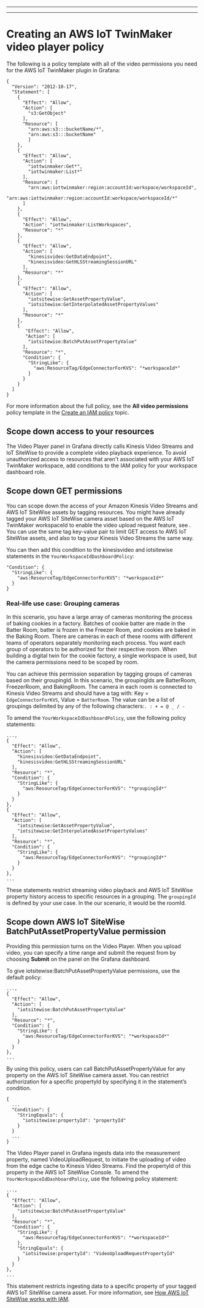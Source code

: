 --------

--------

# Creating an AWS IoT TwinMaker video player policy<a name="tm-video-policy"></a>

The following is a policy template with all of the video permissions you need for the AWS IoT TwinMaker plugin in Grafana:

```
{
  "Version": "2012-10-17",
  "Statement": [
    { 
      "Effect": "Allow",
      "Action": [
        "s3:GetObject"
      ],
      "Resource": [
        "arn:aws:s3:::bucketName/*",
        "arn:aws:s3:::bucketName"
        ]
    },
    {
      "Effect": "Allow",
      "Action": [
        "iottwinmaker:Get*",
        "iottwinmaker:List*"
      ],
      "Resource": [
        "arn:aws:iottwinmaker:region:accountId:workspace/workspaceId",
        "arn:aws:iottwinmaker:region:accountId:workspace/workspaceId/*"
      ]
    },
    {
      "Effect": "Allow",
      "Action": "iottwinmaker:ListWorkspaces",
      "Resource": "*"
    },
    {
      "Effect": "Allow",
      "Action": [
        "kinesisvideo:GetDataEndpoint",
        "kinesisvideo:GetHLSStreamingSessionURL"
      ],
      "Resource": "*"
    },
    {
      "Effect": "Allow",
      "Action": [
        "iotsitewise:GetAssetPropertyValue",
        "iotsitewise:GetInterpolatedAssetPropertyValues"
      ],
      "Resource": "*"
    },
    {
       "Effect": "Allow",
       "Action": [
        "iotsitewise:BatchPutAssetPropertyValue"
      ],
      "Resource": "*",
      "Condition": {
        "StringLike": {
          "aws:ResourceTag/EdgeConnectorForKVS": "*workspaceId*"
        } 
      }
    }
  ]
}
```

For more information about the full policy, see the **All video permissions** policy template in the [Create an IAM policy](dashboard-IAM-role.md#IAM-policy) topic\.

## Scope down access to your resources<a name="scope-down-access"></a>

The Video Player panel in Grafana directly calls Kinesis Video Streams and IoT SiteWise to provide a complete video playback experience\. To avoid unauthorized access to resources that aren't associated with your AWS IoT TwinMaker workspace, add conditions to the IAM policy for your workspace dashboard role\.

## Scope down GET permissions<a name="scope-down-GET-permissions"></a>

You can scope down the access of your Amazon Kinesis Video Streams and AWS IoT SiteWise assets by tagging resources\. You might have already tagged your AWS IoT SiteWise camera asset based on the AWS IoT TwinMaker workspaceId to enable the video upload request feature, see [](dashboard-IAM-role.md#tagging-camera-assets)\. You can use the same tag key\-value pair to limit GET access to AWS IoT SiteWise assets, and also to tag your Kinesis Video Streams the same way\.

You can then add this condition to the kinesisvideo and iotsitewise statements in the `YourWorkspaceIdDashboardPolicy`:

```
"Condition": {
  "StringLike": {
    "aws:ResourceTag/EdgeConnectorForKVS": "*workspaceId*"
  } 
}
```

### Real\-life use case: Grouping cameras<a name="use-cases"></a>

In this scenario, you have a large array of cameras monitoring the process of baking cookies in a factory\. Batches of cookie batter are made in the Batter Room, batter is frozen in the Freezer Room, and cookies are baked in the Baking Room\. There are cameras in each of these rooms with different teams of operators separately monitoring each process\. You want each group of operators to be authorized for their respective room\. When building a digital twin for the cookie factory, a single workspace is used, but the camera permissions need to be scoped by room\.

You can achieve this permission separation by tagging groups of cameras based on their groupingId\. In this scenario, the groupingIds are BatterRoom, FreezerRoom, and BakingRoom\. The camera in each room is connected to Kinesis Video Streams and should have a tag with: Key = `EdgeConnectorForKVS`, Value = `BatterRoom`\. The value can be a list of groupings delimited by any of the following characters:`. : + = @ _ / -`

To amend the `YourWorkspaceIdDashboardPolicy`, use the following policy statements:

```
...,
{
  "Effect": "Allow",
  "Action": [
    "kinesisvideo:GetDataEndpoint",
    "kinesisvideo:GetHLSStreamingSessionURL"
  ],
  "Resource": "*",
  "Condition": {
    "StringLike": {
      "aws:ResourceTag/EdgeConnectorForKVS": "*groupingId*"
    } 
  }
},
{
  "Effect": "Allow",
  "Action": [
    "iotsitewise:GetAssetPropertyValue",
    "iotsitewise:GetInterpolatedAssetPropertyValues"
  ],
  "Resource": "*",
  "Condition": {
    "StringLike": {
      "aws:ResourceTag/EdgeConnectorForKVS": "*groupingId*"
    } 
  }
},
...
```

These statements restrict streaming video playback and AWS IoT SiteWise property history access to specific resources in a grouping\. The `groupingId` is defined by your use case\. In the our scenario, it would be the roomId\.

## Scope down AWS IoT SiteWise BatchPutAssetPropertyValue permission<a name="scope-down-BatchPutAssetPropertyValue"></a>

Providing this permission turns on the Video Player\. When you upload video, you can specify a time range and submit the request from by choosing **Submit** on the panel on the Grafana dashboard\. 

To give iotsitewise:BatchPutAssetPropertyValue permissions, use the default policy: 

```
...,
{
  "Effect": "Allow",
  "Action": [
    "iotsitewise:BatchPutAssetPropertyValue"
  ],
  "Resource": "*",
  "Condition": {
    "StringLike": {
      "aws:ResourceTag/EdgeConnectorForKVS": "*workspaceId*"
    } 
  }
},
...
```

By using this policy, users can call BatchPutAssetPropertyValue for any property on the AWS IoT SiteWise camera asset\. You can restrict authorization for a specific propertyId by specifying it in the statement’s condition\.

```
{
  ...
  "Condition": {
    "StringEquals": {
      "iotsitewise:propertyId": "propertyId"
    } 
  }
  ...
}
```

The Video Player panel in Grafana ingests data into the measurement property, named VideoUploadRequest, to initiate the uploading of video from the edge cache to Kinesis Video Streams\. Find the propertyId of this property in the AWS IoT SiteWise Console\. To amend the `YourWorkspaceIdDashboardPolicy`, use the following policy statement: 

```
...,
{
  "Effect": "Allow",
  "Action": [
    "iotsitewise:BatchPutAssetPropertyValue"
  ],
  "Resource": "*",
  "Condition": {
    "StringLike": {
      "aws:ResourceTag/EdgeConnectorForKVS": "*workspaceId*"
    },
    "StringEquals": {
      "iotsitewise:propertyId": "VideoUploadRequestPropertyId"
    }
  }
},
...
```

This statement restricts ingesting data to a specific property of your tagged AWS IoT SiteWise camera asset\. For more information, see [How AWS IoT SiteWise works with IAM](https://docs.aws.amazon.com/iot-sitewise/latest/userguide/security_iam_service-with-iam.html)\. 